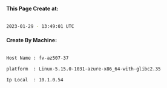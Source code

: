 
   
#### This Page Create at:

```bash

2023-01-29 - 13:49:01 UTC

```

#### Create By Machine:

```bash

Host Name : fv-az507-37

platform  : Linux-5.15.0-1031-azure-x86_64-with-glibc2.35

Ip Local  : 10.1.0.54

```

